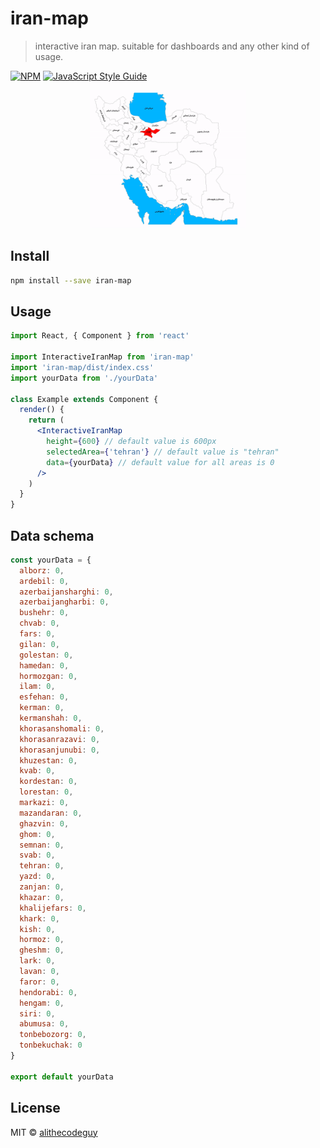 # iran-map

> interactive iran map. suitable for dashboards and any other kind of usage.

[![NPM](https://img.shields.io/npm/v/iran-map.svg)](https://www.npmjs.com/package/iran-map) [![JavaScript Style Guide](https://img.shields.io/badge/code_style-standard-brightgreen.svg)](https://standardjs.com)

<div align="center">
    <img src="./InteractiveIranMap1.gif" width="250">
</div>

## Install

```bash
npm install --save iran-map
```

## Usage

```jsx
import React, { Component } from 'react'

import InteractiveIranMap from 'iran-map'
import 'iran-map/dist/index.css'
import yourData from './yourData'

class Example extends Component {
  render() {
    return (
      <InteractiveIranMap
        height={600} // default value is 600px
        selectedArea={'tehran'} // default value is "tehran"
        data={yourData} // default value for all areas is 0
      />
    )
  }
}
```

## Data schema

```jsx
const yourData = {
  alborz: 0,
  ardebil: 0,
  azerbaijansharghi: 0,
  azerbaijangharbi: 0,
  bushehr: 0,
  chvab: 0,
  fars: 0,
  gilan: 0,
  golestan: 0,
  hamedan: 0,
  hormozgan: 0,
  ilam: 0,
  esfehan: 0,
  kerman: 0,
  kermanshah: 0,
  khorasanshomali: 0,
  khorasanrazavi: 0,
  khorasanjunubi: 0,
  khuzestan: 0,
  kvab: 0,
  kordestan: 0,
  lorestan: 0,
  markazi: 0,
  mazandaran: 0,
  ghazvin: 0,
  ghom: 0,
  semnan: 0,
  svab: 0,
  tehran: 0,
  yazd: 0,
  zanjan: 0,
  khazar: 0,
  khalijefars: 0,
  khark: 0,
  kish: 0,
  hormoz: 0,
  gheshm: 0,
  lark: 0,
  lavan: 0,
  faror: 0,
  hendorabi: 0,
  hengam: 0,
  siri: 0,
  abumusa: 0,
  tonbebozorg: 0,
  tonbekuchak: 0
}

export default yourData
```

## License

MIT © [alithecodeguy](https://github.com/alithecodeguy)
